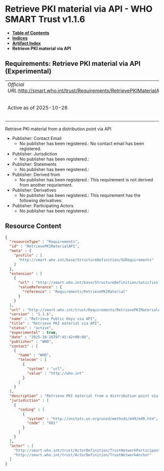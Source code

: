 # Retrieve PKI material via API - WHO SMART Trust v1.1.6

* [**Table of Contents**](toc.md)
* [**Indices**](indices.md)
* [**Artifact Index**](artifacts.md)
* **Retrieve PKI material via API**

## Requirements: Retrieve PKI material via API (Experimental) 

| | |
| :--- | :--- |
| *Official URL*:http://smart.who.int/trust/Requirements/RetrievePKIMaterialAPI | *Version*:1.1.6 |
| Active as of 2025-10-26 | *Computable Name*:Retrieve Public Keys via API |

 
Retrieve PKI material from a distribution point via API 

* Publisher: Contact Email
  * No publisher has been registered.: No contact email has been registered.
* Publisher: Jurisdiction
  * No publisher has been registered.: 
* Publisher: Statements
  * No publisher has been registered.: 
* Publisher: Derived from
  * No publisher has been registered.: This requirement is not derived from another requriement.
* Publisher: Derivatives
  * No publisher has been registered.: This requirement has the following derivatives:
* Publisher: Participating Actors
  * No publisher has been registered.: 



## Resource Content

```json
{
  "resourceType" : "Requirements",
  "id" : "RetrievePKIMaterialAPI",
  "meta" : {
    "profile" : [
      "http://smart.who.int/base/StructureDefinition/SGRequirements"
    ]
  },
  "extension" : [
    {
      "url" : "http://smart.who.int/base/StructureDefinition/Satisfies",
      "valueReference" : {
        "reference" : "Requirements/RetrievePKIMaterial"
      }
    }
  ],
  "url" : "http://smart.who.int/trust/Requirements/RetrievePKIMaterialAPI",
  "version" : "1.1.6",
  "name" : "Retrieve Public Keys via API",
  "title" : "Retrieve PKI material via API",
  "status" : "active",
  "experimental" : true,
  "date" : "2025-10-26T07:45:42+00:00",
  "publisher" : "WHO",
  "contact" : [
    {
      "name" : "WHO",
      "telecom" : [
        {
          "system" : "url",
          "value" : "http://who.int"
        }
      ]
    }
  ],
  "description" : "Retrieve PKI material from a distribution point via API",
  "jurisdiction" : [
    {
      "coding" : [
        {
          "system" : "http://unstats.un.org/unsd/methods/m49/m49.htm",
          "code" : "001"
        }
      ]
    }
  ],
  "actor" : [
    "http://smart.who.int/trust/ActorDefinition/TrustNetworkParticipant",
    "http://smart.who.int/trust/ActorDefinition/TrustNetworkAnchor"
  ]
}

```
